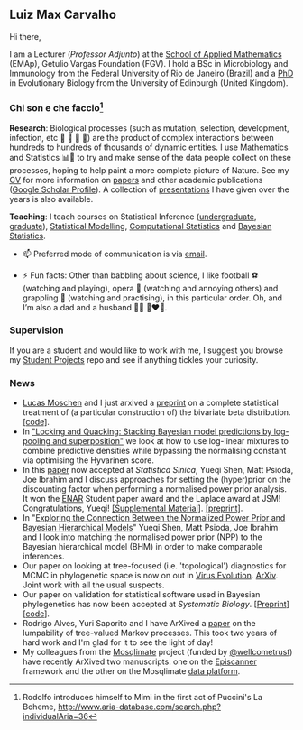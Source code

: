 ## Luiz Max Carvalho

Hi there,

I am a Lecturer (_Professor Adjunto_) at the [School of Applied Mathematics](https://emap.fgv.br/en) (EMAp), Getulio Vargas Foundation (FGV).
I hold a BSc in Microbiology and Immunology from the Federal University of Rio de Janeiro (Brazil) and a [PhD](https://era.ed.ac.uk/handle/1842/35510) in Evolutionary Biology from the University of Edinburgh (United Kingdom). 

### Chi son e che faccio[^1]
**Research**: Biological processes (such as mutation, selection, development, infection, etc 🧬 🐛 🌱 🦠) are the product of complex interactions between hundreds to hundreds of thousands of dynamic entities. I use Mathematics and Statistics 📊📐 to try and make sense of the data people collect on these processes, hoping to help paint a more complete picture of Nature. 
See my [CV](https://github.com/maxbiostat/CV/blob/master/cv_LMFCarvalho.pdf) for more information on [papers](https://github.com/maxbiostat/papers) and other academic publications ([Google Scholar Profile](https://scholar.google.com/citations?user=y2mxpbcAAAAJ&hl=en&authuser=1)).
 A collection of [presentations](https://github.com/maxbiostat/presentations) I have given over the years is also available.  
 
**Teaching**: I teach courses on Statistical Inference ([undergraduate](https://github.com/maxbiostat/Statistical_Inference_BSc), [graduate](https://github.com/maxbiostat/Statistical_Inference_MSc)), [Statistical Modelling](https://github.com/maxbiostat/stats_modelling),  [Computational Statistics](https://github.com/maxbiostat/Computational_Statistics) and [Bayesian Statistics](https://github.com/maxbiostat/BayesianStatisticsCourse). 


- 📫 Preferred mode of communication is via [email](mailto:lmax.fgv@gmail.com).

- ⚡ Fun facts: Other than babbling about science, I like football ⚽ (watching and playing), opera 🎼 (watching and annoying others) and grappling 🥋 (watching and practising), in this particular order. Oh, and I’m also a dad and a husband 👶👶 👩‍❤️‍👨.

### Supervision

If you are a student and would like to work with me, I suggest you browse my [Student Projects](https://github.com/maxbiostat/Student_projects) repo and see if anything tickles your curiosity.

### News
- [Lucas Moschen](https://lucasmoschen.github.io/) and I just arxived a [preprint](https://arxiv.org/abs/2303.01271) on a complete statistical treatment of (a particular construction of) the bivariate beta distribution. [[code]](https://github.com/lucasmoschen/bivariate-beta).
- In ["Locking and Quacking: Stacking Bayesian model predictions by log-pooling and superposition"](https://arxiv.org/abs/2305.07334) we look at how to use log-linear mixtures to combine predictive densities while bypassing the normalising constant via optimising the Hyvarinen score.
- In this [paper](https://www3.stat.sinica.edu.tw/ss_newpaper/SS-2023-0208_na.pdf) now accepted at _Statistica Sinica_, Yueqi Shen, Matt Psioda, Joe Ibrahim and I discuss approaches for setting the (hyper)prior on the discounting factor when performing a normalised power prior analysis. It won the [ENAR](https://www.enar.org/meetings/spring2023/) Student paper award and the Laplace award at JSM! Congratulations, Yueqi! [[Supplemental Material]](https://www3.stat.sinica.edu.tw/preprint/supp/2023-0208_supp.pdf). 
[[preprint]](https://arxiv.org/abs/2302.14230).
- In "[Exploring the Connection Between the Normalized Power Prior and Bayesian Hierarchical Models](https://arxiv.org/abs/2404.02453)" Yueqi Shen, Matt Psioda, Joe Ibrahim and I look into matching the normalised power prior (NPP) to the Bayesian hierarchical model (BHM) in order to make comparable inferences.
- Our paper on looking at tree-focused (i.e. 'topological') diagnostics for MCMC in phylogenetic space is now on out in [Virus Evolution]( https://doi.org/10.1093/ve/veae081). [ArXiv](https://arxiv.org/abs/2402.11657). Joint work with all the usual suspects.
- Our paper on validation for statistical software used in Bayesian phylogenetics has now been accepted at _Systematic Biology_.  [[Preprint]( https://doi.org/10.1101/2024.02.11.579856)] [[code](https://github.com/rbouckaert/DeveloperManual)].
- Rodrigo Alves, Yuri Saporito and I have ArXived a [paper](https://arxiv.org/abs/2410.17919) on the lumpability of tree-valued Markov processes. This took two years of hard work and I'm glad for it to see the light of day!
- My colleagues from the [Mosqlimate](https://mosqlimate.org/) project (funded by [@wellcometrust](https://wellcome.org/)) have recently ArXived two manuscripts: one on the [Episcanner](https://arxiv.org/abs/2407.21286) framework and the other on the Mosqlimate [data platform](https://arxiv.org/abs/2410.18945).  
[^1]: Rodolfo introduces himself to Mimi in the first act of Puccini's La Boheme, http://www.aria-database.com/search.php?individualAria=36
